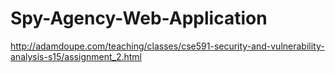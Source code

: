 # Spy-Agency-Web-Application
http://adamdoupe.com/teaching/classes/cse591-security-and-vulnerability-analysis-s15/assignment_2.html
